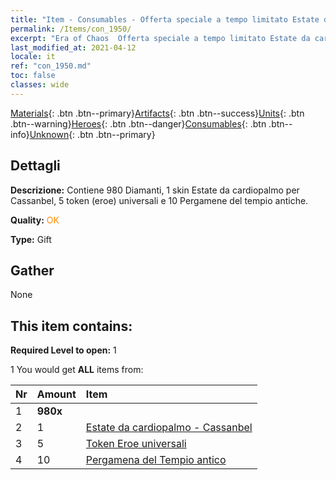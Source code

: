 ```yaml
---
title: "Item - Consumables - Offerta speciale a tempo limitato Estate da cardiopalmo"
permalink: /Items/con_1950/
excerpt: "Era of Chaos  Offerta speciale a tempo limitato Estate da cardiopalmo"
last_modified_at: 2021-04-12
locale: it
ref: "con_1950.md"
toc: false
classes: wide
---
```

 [Materials](/it/Items/){: .btn .btn--primary}[Artifacts](/it/Items/Artifacts/){: .btn .btn--success}[Units](/it/Items/Units/){: .btn .btn--warning}[Heroes](/it/Items/Heroes/){: .btn .btn--danger}[Consumables](/it/Items/Consumables/){: .btn .btn--info}[Unknown](/it/Items/Unknown/){: .btn .btn--primary}

## Dettagli
 **Descrizione:** Contiene 980 Diamanti, 1 skin Estate da cardiopalmo per Cassanbel, 5 token (eroe) universali e 10 Pergamene del tempio antiche.

 **Quality:** <span style="color: #FF8C00">OK</span>

 **Type:** Gift

## Gather

  None

## This item contains:

 **Required Level to open:** 1

 1 You would get **ALL** items  from:

  | Nr | Amount |     Item    |
  |:---|:-------|:------------|
  | 1 |  **980x** | <i class="fas fa-gem"/> |  | 
  | 2 | 1 | [Estate da cardiopalmo - Cassanbel](/it/Items/con_1080/) | 
  | 3 | 5 | [Token Eroe universali](/it/Items/her_358/) | 
  | 4 | 10 | [Pergamena del Tempio antico](/it/Items/con_697/) | 
